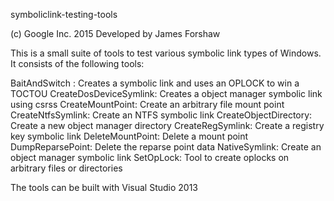 symboliclink-testing-tools

(c) Google Inc. 2015
Developed by James Forshaw

This is a small suite of tools to test various symbolic link types of Windows. It consists of the following
tools:

BaitAndSwitch : Creates a symbolic link and uses an OPLOCK to win a TOCTOU
CreateDosDeviceSymlink: Creates a object manager symbolic link using csrss
CreateMountPoint: Create an arbitrary file mount point
CreateNtfsSymlink: Create an NTFS symbolic link
CreateObjectDirectory: Create a new object manager directory
CreateRegSymlink: Create a registry key symbolic link
DeleteMountPoint: Delete a mount point
DumpReparsePoint: Delete the reparse point data
NativeSymlink: Create an object manager symbolic link
SetOpLock: Tool to create oplocks on arbitrary files or directories

The tools can be built with Visual Studio 2013